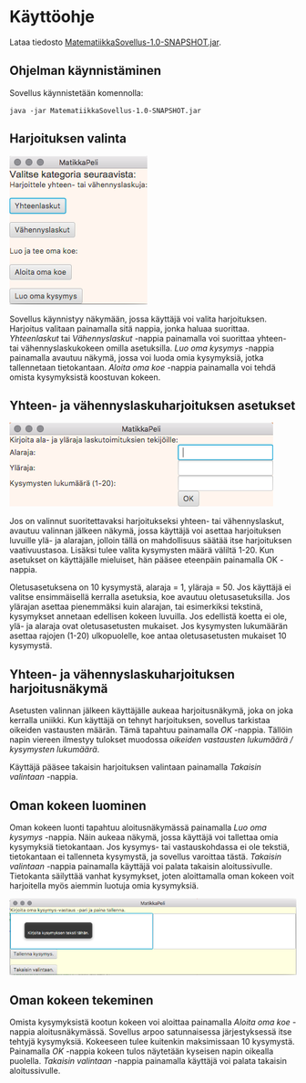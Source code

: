 # Käyttöohje

Lataa tiedosto [MatematiikkaSovellus-1.0-SNAPSHOT.jar](https://github.com/heiniauvinen/ot-harjoitustyo/releases/tag/Loppupalautus).

## Ohjelman käynnistäminen

Sovellus käynnistetään komennolla:
```
java -jar MatematiikkaSovellus-1.0-SNAPSHOT.jar
```

## Harjoituksen valinta

![Valintanäkymä](kuvat/valikko.png)

Sovellus käynnistyy näkymään, jossa käyttäjä voi valita harjoituksen. 
Harjoitus valitaan painamalla sitä nappia, jonka haluaa suorittaa. 
_Yhteenlaskut_ tai _Vähennyslaskut_ -nappia painamalla voi suorittaa 
yhteen- tai vähennyslaskukokeen omilla asetuksilla. 
_Luo oma kysymys_ -nappia painamalla avautuu näkymä, jossa voi luoda omia kysymyksiä, jotka tallennetaan tietokantaan. 
_Aloita oma koe_ -nappia painamalla voi tehdä omista kysymyksistä koostuvan kokeen.

## Yhteen- ja vähennyslaskuharjoituksen asetukset

![Asetukset](kuvat/valintanäkymä.png)

Jos on valinnut suoritettavaksi harjoitukseksi yhteen- tai vähennyslaskut, avautuu valinnan jälkeen näkymä, jossa käyttäjä voi asettaa 
harjoituksen luvuille ylä- ja alarajan, jolloin tällä on mahdollisuus 
säätää itse harjoituksen vaativuustasoa. Lisäksi tulee valita kysymysten määrä 
väliltä 1-20. Kun asetukset on käyttäjälle mieluiset, hän pääsee eteenpäin painamalla OK -nappia. 

Oletusasetuksena on 10 kysymystä, alaraja = 1, yläraja = 50. Jos käyttäjä ei valitse ensimmäisellä 
kerralla asetuksia, koe avautuu oletusasetuksilla. Jos ylärajan asettaa pienemmäksi kuin alarajan, 
tai esimerkiksi tekstinä, kysymykset annetaan edellisen kokeen luvuilla. Jos edellistä koetta ei ole, 
ylä- ja alaraja ovat oletusasetusten mukaiset. 
Jos kysymysten lukumäärän asettaa rajojen (1-20) ulkopuolelle, koe antaa oletusasetusten mukaiset 10 kysymystä.

## Yhteen- ja vähennyslaskuharjoituksen harjoitusnäkymä

Asetusten valinnan jälkeen käyttäjälle aukeaa harjoitusnäkymä, joka on joka kerralla 
uniikki. Kun käyttäjä on tehnyt harjoituksen, sovellus tarkistaa oikeiden vastausten määrän.
Tämä tapahtuu painamalla _OK_ -nappia. Tällöin napin viereen ilmestyy tulokset muodossa 
_oikeiden vastausten lukumäärä / kysymysten lukumäärä_.

Käyttäjä pääsee takaisin harjoituksen valintaan painamalla _Takaisin valintaan_ -nappia.
 
## Oman kokeen luominen

Oman kokeen luonti tapahtuu aloitusnäkymässä painamalla _Luo oma kysymys_ -nappia.
Näin aukeaa näkymä, jossa käyttäjä voi tallettaa omia kysymyksiä tietokantaan. 
Jos kysymys- tai vastauskohdassa ei ole tekstiä, tietokantaan ei tallenneta kysymystä, ja sovellus varoittaa tästä.
_Takaisin valintaan_ -nappia painamalla käyttäjä voi palata takaisin aloitussivulle.
Tietokanta säilyttää vanhat kysymykset, joten aloittamalla oman kokeen voit harjoitella myös aiemmin luotuja omia kysymyksiä.

![Kysymyksen luominen](kuvat/omakysymys.png)

## Oman kokeen tekeminen

Omista kysymyksistä kootun kokeen voi aloittaa painamalla _Aloita oma koe_ -nappia aloitusnäkymässä.
Sovellus arpoo satunnaisessa järjestyksessä itse tehtyjä kysymyksiä. Kokeeseen tulee kuitenkin
maksimissaan 10 kysymystä. 
Painamalla _OK_ -nappia kokeen tulos näytetään kyseisen napin oikealla puolella. 
_Takaisin valintaan_ -nappia painamalla käyttäjä voi palata takaisin aloitussivulle.


